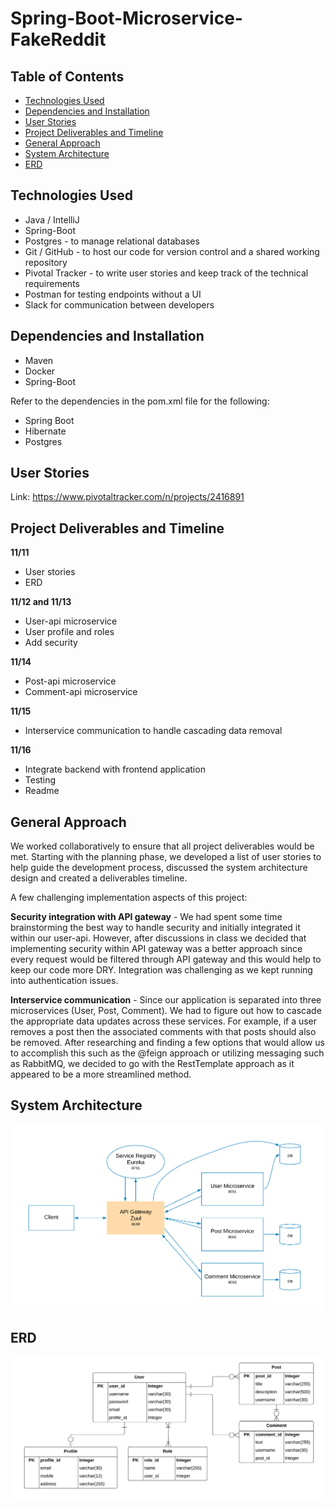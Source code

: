 # Spring-Boot-Microservice-FakeReddit

## Table of Contents
* [Technologies Used](#technologies-used)
* [Dependencies and Installation](#dependencies-and-installation)
* [User Stories](#user-stories)
* [Project Deliverables and Timeline](#project-deliverables-and-timeline)
* [General Approach](#general-approach)
* [System Architecture](#system-architecture)
* [ERD](#erd)


## Technologies Used
- Java / IntelliJ
- Spring-Boot
- Postgres - to manage relational databases
- Git / GitHub - to host our code for version control and a shared working repository
- Pivotal Tracker - to write user stories and keep track of the technical requirements
- Postman for testing endpoints without a UI
- Slack for communication between developers

## Dependencies and Installation
- Maven
- Docker
- Spring-Boot

Refer to the dependencies in the pom.xml file for the following:
- Spring Boot
- Hibernate
- Postgres

## User Stories
Link:   https://www.pivotaltracker.com/n/projects/2416891

## Project Deliverables and Timeline
**11/11**
- User stories
- ERD

**11/12 and 11/13**
- User-api microservice
- User profile and roles
- Add security

**11/14**
- Post-api microservice
- Comment-api microservice

**11/15**
- Interservice communication to handle cascading data removal

**11/16**
- Integrate backend with frontend application
- Testing
- Readme

## General Approach
We worked collaboratively to ensure that all project deliverables would be met. Starting with the planning phase, we developed a list of user stories to help guide the development process, discussed the system architecture design and created a deliverables timeline. 

A few challenging implementation aspects of this project:

**Security integration with API gateway** - We had spent some time brainstorming the best way to handle security and initially integrated it within our user-api. However, after discussions in class we decided that implementing security within API gateway was a better approach since every request would be filtered through API gateway and this would help to keep our code more DRY. Integration was challenging as we kept running into authentication issues. 

**Interservice communication** - Since our application is separated into three microservices (User, Post, Comment). We had to figure out how to cascade the appropriate data updates across these services. For example, if a user removes a post then the associated comments with that posts should also be removed. After researching and finding a few options that would allow us to accomplish this such as the @feign approach or utilizing messaging such as RabbitMQ, we decided to go with the RestTemplate approach as it appeared to be a more streamlined method.

## System Architecture
![erd](https://github.com/BenjaminKarasik28/Spring-Boot-Microservice-FakeReddit/blob/master/System%20Architecture%201.png)


## ERD 

![ERD](https://github.com/BenjaminKarasik28/Spring-Boot-Microservice-FakeReddit/blob/master/ERD%202.png)

